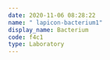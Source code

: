 ```yaml
---
date: 2020-11-06 08:28:22
name: " lapicon-bacterium1"
display_name: Bacterium
code: f4c1
type: Laboratory
---
```

